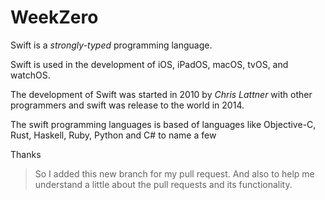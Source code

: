 # WeekZero

Swift is a *strongly-typed* programming language.

Swift is used in the development of iOS, iPadOS, macOS, tvOS, and watchOS. 

The development of Swift was started in 2010 by *Chris Lattner* with other programmers 
and swift was release to the world in 2014.

The swift programming languages is based of languages like Objective-C, Rust, Haskell, Ruby, Python and C# to name a few 

Thanks

> So I added this new branch for my pull request. And also to help me understand a little about the pull requests and its functionality.
